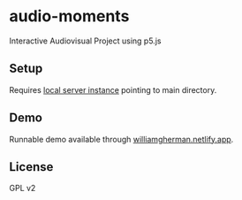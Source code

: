 # audio-moments
Interactive Audiovisual Project using p5.js

## Setup
Requires [local server instance](https://github.com/processing/p5.js/wiki/Local-server) pointing to main directory.

## Demo
Runnable demo available through
[williamgherman.netlify.app](https://williamgherman.netlify.app).


## License
GPL v2
